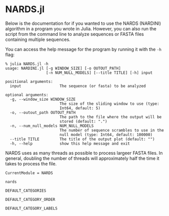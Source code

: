 # NARDS.jl

Below is the documentation for if you wanted to use the NARDS (NARDINI) algorithm in a program you wrote in Julia. However, you can also run the script from the command line to analyze sequences or FASTA files containing multiple sequences. 

You can access the help message for the program by running it with the `-h` flag: 
```
% julia NARDS.jl -h
usage: NARDINI.jl [-g WINDOW_SIZE] [-o OUTOUT_PATH]
                  [-n NUM_NULL_MODELS] [--title TITLE] [-h] input

positional arguments:
  input                 The sequence (or fasta) to be analyzed

optional arguments:
  -g, --window_size WINDOW_SIZE
                        The size of the sliding window to use (type:
                        Int64, default: 5)
  -o, --outout_path OUTOUT_PATH
                        The path to the file where the output will be
                        stored (default: ".")
  -n, --num_null_models NUM_NULL_MODELS
                        The number of sequence scrambles to use in the
                        null model (type: Int64, default: 100000)
  --title TITLE         The title of the output plot (default: "")
  -h, --help            show this help message and exit
```

NARDS uses as many threads as possible to process largeer FASTA files. In general, doubling the number of threads will approximately half the time it takes to process the file. 


```@meta
CurrentModule = NARDS
```

```@docs
nards
```

```@docs
DEFAULT_CATEGORIES
```

```@docs
DEFAULT_CATEGORY_ORDER
```

```@docs
DEFAULT_CATEGORY_LABELS
```